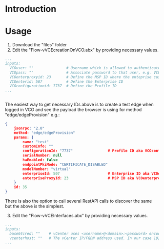 # Introduction


# Usage

1) Download the "files" folder
2) Edit the "Flow-vVCEcreationOnVCO.abx" by providing necessary values.

```yml
...
inputs:
  VCOuser: ""               # Username which is allowed to authenticate and make changes, e.g. VCOuser: "APIuser"
  VCOpass: ""               # Associate password to that user, e.g. VCOpass: "Velocloud123"
  VCOenterproxyid: 23       # Define the MSP ID where the enteprise customer resides in. 
  VCOenterid: 507           # Define the Enterprise ID 
  VCOconfigurationid: 7737  # Define the Profile ID
...
    
```

The easiest way to get necessary IDs above is to create a test edge when logged in  VCO and see the payload the browser is using for  method "edge/edgeProvision" e.g.:

```json
{
    jsonrpc: "2.0"
    method: "edge/edgeProvision"
    params: {
        name: "test"
        customInfo: ""
        configurationId: "7737"                # Profile ID aka VCOconfigurationid as above
        serialNumber: null
        haEnabled: false
        endpointPkiMode: "CERTIFICATE_DISABLED"
        modelNumber: "virtual"
        enterpriseId: 507                      # Enterprise ID aka VCOenterid as above 
        enterpriseProxyId: 23                  # MSP ID aka VCOenterproxyid as above
    }
    id: 35
}
```

There is also the option to call several RestAPI calls to discover the same but the above is the simplest.

3) Edit the "Flow-vVCEInterfaces.abx" by providing necessary values. 

```yml
...
inputs:
  base64cred: ""    # vCenter uses <username>@<domain>:<password> encoded as base64 for API calls, e.g. for administrator@vsphere.local:Password123, the encoded string would look `YWRtaW5pc3RyYXRvckB2c3BoZXJlLmxvY2FsOlBhc3N3b3JkMTIz`. Easiest is to use https://www.base64encode.org/ and https://www.base64decode.org/ encode and decode base64 strings.
  vcenterhost: ""   # The vCenter IP/FQDN address used. In our case 192.168.2.52.
...
```



